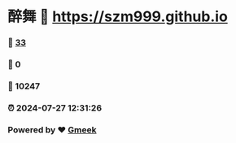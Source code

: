 # 醉舞 :link: https://szm999.github.io 
### :page_facing_up: [33](https://szm999.github.io/tag.html) 
### :speech_balloon: 0 
### :hibiscus: 10247 
### :alarm_clock: 2024-07-27 12:31:26 
### Powered by :heart: [Gmeek](https://github.com/Meekdai/Gmeek)
